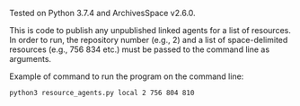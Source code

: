 Tested on Python 3.7.4 and ArchivesSpace v2.6.0.

This is code to publish any unpublished linked agents for a list of resources. In order to run, the repository number (e.g., 2) and a list of space-delimited resources (e.g., 756 834 etc.) must be passed to the command line as arguments.

Example of command to run the program on the command line:

```
python3 resource_agents.py local 2 756 804 810
```
